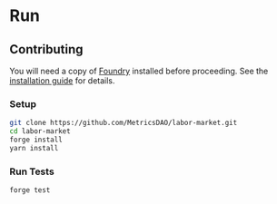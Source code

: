# Run

## Contributing

You will need a copy of [Foundry](https://github.com/foundry-rs/foundry) installed before proceeding. See the [installation guide](https://github.com/foundry-rs/foundry#installation) for details.

### Setup

```sh
git clone https://github.com/MetricsDAO/labor-market.git
cd labor-market
forge install
yarn install
```

### Run Tests

```sh
forge test
```